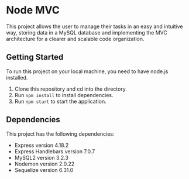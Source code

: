 # Node MVC

This project allows the user to manage their tasks in an easy and intuitive way, storing data in a MySQL database and implementing the MVC architecture for a clearer and scalable code organization.

## Getting Started

To run this project on your local machine, you need to have node.js installed.

1. Clone this repository and cd into the directory.
2. Run `npm install` to install dependencies.
3. Run `npm start` to start the application.

## Dependencies
This project has the following dependencies:

- Express version 4.18.2
- Express Handlebars version 7.0.7
- MySQL2 version 3.2.3
- Nodemon version 2.0.22
- Sequelize version 6.31.0
